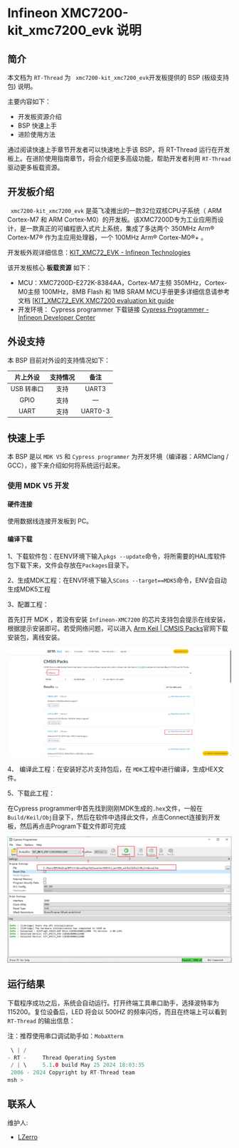 # Infineon XMC7200-kit_xmc7200_evk 说明

## 简介

本文档为 `RT-Thread` 为 ` xmc7200-kit_xmc7200_evk`开发板提供的 BSP (板级支持包) 说明。

主要内容如下：

- 开发板资源介绍
- BSP 快速上手
- 进阶使用方法

通过阅读快速上手章节开发者可以快速地上手该 BSP，将 RT-Thread 运行在开发板上。在进阶使用指南章节，将会介绍更多高级功能，帮助开发者利用 `RT-Thread` 驱动更多板载资源。

## 开发板介绍

` xmc7200-kit_xmc7200_evk` 是英飞凌推出的一款32位双核CPU子系统（ ARM Cortex-M7 和 ARM Cortex-M0）的开发板。该XMC7200D专为工业应用而设计，是一款真正的可编程嵌入式片上系统，集成了多达两个 350MHz Arm® Cortex-M7® 作为主应用处理器，一个 100MHz Arm® Cortex-M0®+ 。

开发板外观详细信息：[KIT_XMC72_EVK - Infineon Technologies](https://www.infineon.com/cms/en/product/evaluation-boards/kit_xmc72_evk/)

该开发板核心 **板载资源** 如下：

- MCU：XMC7200D-E272K-8384AA，Cortex-M7主频 350MHz，Cortex-M0主频 100MHz，8MB Flash 和 1MB SRAM
	    MCU手册更多详细信息请参考文档 [[KIT_XMC72_EVK XMC7200 evaluation kit guide](https://www.infineon.com/dgdl/Infineon-PSOC_6_MCU_CY8C62X8_CY8C62XA-DataSheet-v17_00-EN.pdf?fileId=8ac78c8c7d0d8da4017d0ee7d03a70b1)
- 开发环境：
  	Cypress programmer 下载链接 [Cypress Programmer - Infineon Developer Center](https://softwaretools.infineon.com/tools/com.ifx.tb.tool.cypressprogrammer)

## 外设支持

本 BSP 目前对外设的支持情况如下：

| **片上外设** | **支持情况** | **备注** |
| :----------: | :----------: | :------: |
|  USB 转串口  |     支持     |  UART3   |
|     GPIO     |     支持     |    —     |
|     UART     |     支持     | UART0-3  |

## 快速上手

本 BSP 是以 `MDK V5` 和 `Cypress programmer` 为开发环境（编译器：ARMClang / GCC），接下来介绍如何将系统运行起来。

### 使用 MDK V5 开发

#### 硬件连接

使用数据线连接开发板到 PC。

#### 编译下载

1、下载软件包：在ENV环境下输入`pkgs --update`命令，将所需要的HAL库软件包下载下来，文件会存放在`Packages`目录下。

2、生成MDK工程：在ENV环境下输入`SCons --target==MDK5`命令，ENV会自动生成MDK5工程

3、配置工程：

首先打开 MDK ，若没有安装 `Infineon-XMC7200` 的芯片支持包会提示在线安装，根据提示安装即可。若受网络问题，可以进入 [Arm Keil | CMSIS Packs](https://www.keil.arm.com/packs/)官网下载安装包，离线安装。

![image-20240528161254510](figures/image-20240528161254510.png)

4、 编译此工程：在安装好芯片支持包后，在 `MDK`工程中进行编译，生成HEX文件。

5、下载此工程：

在Cypress programmer中首先找到刚刚MDK生成的`.hex`文件，一般在`Build/Keil/Obj`目录下，然后在软件中选择此文件，点击Connect连接到开发板，然后再点击Program下载文件即可完成

![image-20240528135106931](figures/image-20240528135106931.png)

## 运行结果

下载程序成功之后，系统会自动运行。打开终端工具串口助手，选择波特率为 115200。复位设备后，LED 将会以 500HZ 的频率闪烁，而且在终端上可以看到 `RT-Thread` 的输出信息：

注：推荐使用串口调试助手如：`MobaXterm`

```c
 \ | /
- RT -     Thread Operating System
 / | \     5.1.0 build May 25 2024 18:03:35
 2006 - 2024 Copyright by RT-Thread team
msh >
```

## 联系人

维护人:

- [LZerro](https://github.com/LZerro)